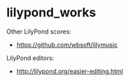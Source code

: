 # lilypond_works

Other LilyPond scores:

- <https://github.com/wbsoft/lilymusic> 

LilyPond editors:

- <http://lilypond.org/easier-editing.html>
